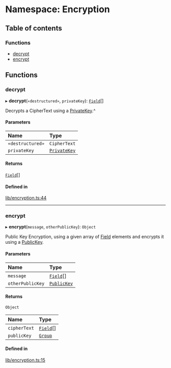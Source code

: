 # Namespace: Encryption

## Table of contents

### Functions

- [decrypt](Encryption.md#decrypt)
- [encrypt](Encryption.md#encrypt)

## Functions

### decrypt

▸ **decrypt**(`«destructured»`, `privateKey`): [`Field`](../classes/Field.md)[]

Decrypts a CipherText using a [PrivateKey](../classes/PrivateKey.md).^

#### Parameters

| Name | Type |
| :------ | :------ |
| `«destructured»` | `CipherText` |
| `privateKey` | [`PrivateKey`](../classes/PrivateKey.md) |

#### Returns

[`Field`](../classes/Field.md)[]

#### Defined in

[lib/encryption.ts:44](https://github.com/o1-labs/snarkyjs/blob/f82cd47/src/lib/encryption.ts#L44)

___

### encrypt

▸ **encrypt**(`message`, `otherPublicKey`): `Object`

Public Key Encryption, using a given array of [Field](../classes/Field.md) elements and encrypts it using a [PublicKey](../README.md#publickey).

#### Parameters

| Name | Type |
| :------ | :------ |
| `message` | [`Field`](../classes/Field.md)[] |
| `otherPublicKey` | [`PublicKey`](../classes/Types.PublicKey.md) |

#### Returns

`Object`

| Name | Type |
| :------ | :------ |
| `cipherText` | [`Field`](../classes/Field.md)[] |
| `publicKey` | [`Group`](../classes/Group.md) |

#### Defined in

[lib/encryption.ts:15](https://github.com/o1-labs/snarkyjs/blob/f82cd47/src/lib/encryption.ts#L15)
